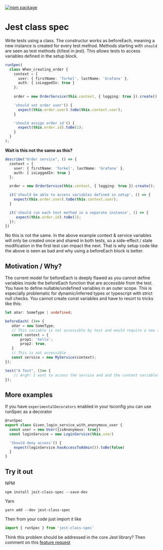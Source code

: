 [![npm package](https://img.shields.io/npm/v/jest-class-spec.svg?style=flat-square)](https://www.npmjs.org/package/jest-class-spec)

# Jest class spec

Write tests using a class. The constructur works as beforeEach, meaning a new instance is created for every test method. Methods starting with `should` are seen as test methods (it/test in jest). This
allows tests to access variables defined in the setup block.

```typescript
runSpec(
  class When_creating_order {
    context = {
      user: { firstName: 'Torkel', lastName: 'Grafana' },
      auth: { isLoggedIn: true }
    };
    
    order = new OrderService(this.context, { logging: true }).create();        

    'should set order user'() {
      expect(this.order.user).toBe(this.context.user);
    }

    'should assign order id'() {      
      expect(this.order.id).toBe(1);
    }
  }
);

```

**Wait is this not the same as this?**

```typescript
describe("Order service", () => {
  context = {
    user: { firstName: 'Torkel', lastName: 'Grafana' },
    auth: { isLoggedIn: true }
  };

  order = new OrderService(this.context, { logging: true }).create();        

  it('should be able to access variables defined in setup', () => {
    expect(this.order.user).toBe(this.context.user);
  }

  it('should run each test method in a separate instance', () => {    
     expect(this.order.id).toBe(1);
  });
})
```

No this is not the same. In the above example context & service variables will only be created once and shared in both tests, so a side-effect / state modification in the first test can impact the next. That
is why setup code like the above is seen as bad and why using a beforeEach block is better.


## Motivation / Why?


The current model for beforeEach is deeply flawed as you cannot define variables inside the beforeEach function that are accessible from the test. You have to define nullable/undefined variables in an outer scope.
This is especially problematic for dynamic/inferred types or typescript with strict null checks. You cannot create const variables and have to resort to tricks like this:

```typescript
let aVar: SomeType | undefined;

beforeEach( ()=> {
   aVar = new SomeType;
   // This variable is not accessible by test and would require a new type definition for an outer variable :(
   const context = {
       prop1: 'hello';
       prop2: true,
   }
   // This is not accessible
   const service = new MyService(context);
});

test("A Test", ()=> {
    // Argh! I want to access the service and and the context variables :(
});
```

## More examples

If you have `experimentalDecorators` enabled in your tsconfig you can use runSpec as a decorator

```typescript
@runSpec
export class Given_login_service_with_anonymous_user {
  const user = new User({isAnonymous: true})
  const loginService = new LoginService(this.user)

  'Should deny access'() {
    expect(loginService.hasAccessToAdmin()).toBe(false)
  }
}
```

## Try it out

NPM

```
npm install jest-class-spec --save-dev
```

Yarn
```
yarn add --dev jest-class-spec
```

Then from your code just import it like

```typescript
import { runSpec } from 'jest-class-spec'
```

Think this problem should be addressed in the core Jest library? Then comment on this [feature request](https://github.com/facebook/jest/issues/10886)
